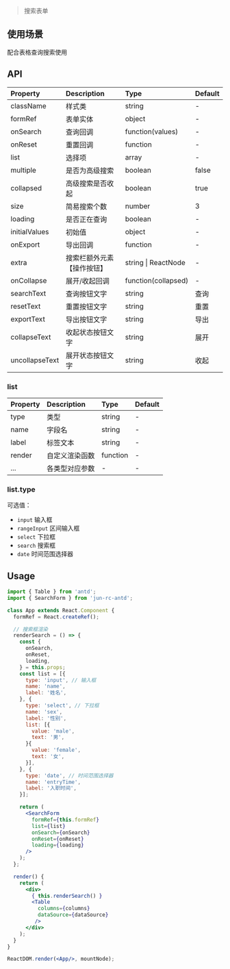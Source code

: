 > 搜索表单

## 使用场景
配合表格查询搜索使用

## API

| Property | Description | Type | Default |
| :------- | :---------- | :--- | :------ |
| className | 样式类 | string  | - |
| formRef | 表单实体 | object | - |
| onSearch | 查询回调 | function(values) | - |
| onReset | 重置回调 | function | - |
| list | 选择项 | array | - |
| multiple | 是否为高级搜索 | boolean | false |
| collapsed | 高级搜索是否收起 | boolean | true |
| size | 简易搜索个数 | number | 3 |
| loading | 是否正在查询 | boolean | - |
| initialValues | 初始值 | object | - |
| onExport | 导出回调 | function | - |
| extra | 搜索栏额外元素【操作按钮】 | string \| ReactNode | - |
| onCollapse | 展开/收起回调 | function(collapsed) | - |
| searchText | 查询按钮文字 | string | 查询 |
| resetText | 重置按钮文字 | string | 重置 |
| exportText | 导出按钮文字 | string | 导出 |
| collapseText | 收起状态按钮文字 | string | 展开 |
| uncollapseText | 展开状态按钮文字 | string | 收起 |

### list
| Property | Description | Type | Default |
| :------- | :---------- | :--- | :------ |
| type | 类型 | string | - |
| name | 字段名 | string | - |
| label | 标签文本 | string | - |
| render | 自定义渲染函数 | function | - |
| ... | 各类型对应参数 |- | - |

### list.type
可选值：

- `input` 输入框
- `rangeInput` 区间输入框
- `select` 下拉框
- `search` 搜索框
- `date` 时间范围选择器

## Usage

```jsx
import { Table } from 'antd';
import { SearchForm } from 'jun-rc-antd';

class App extends React.Component {
  formRef = React.createRef();

  // 搜索框渲染
  renderSearch = () => {
    const {
      onSearch,
      onReset,
      loading,
    } = this.props;
    const list = [{
      type: 'input', // 输入框
      name: 'name',
      label: '姓名',
    }, {
      type: 'select', // 下拉框
      name: 'sex',
      label: '性别',
      list: [{
        value: 'male',
        text: '男',
      }{
        value: 'female',
        text: '女',
      }],
    }, {
      type: 'date', // 时间范围选择器
      name: 'entryTime',
      label: '入职时间',
    }];

    return (
      <SearchForm
        formRef={this.formRef}
        list={list}
        onSearch={onSearch}
        onReset={onReset}
        loading={loading}
      />
    );
  };

  render() {
    return (
      <div>
        { this.renderSearch() }
        <Table
          columns={columns}
          dataSource={dataSource}
         />
      </div>
    );
  }
}

ReactDOM.render(<App/>, mountNode);
```
